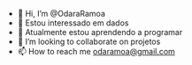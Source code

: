 - 👋 Hi, I’m @OdaraRamoa 
- 👀 Estou interessado em  dados
- 🌱 Atualmente estou aprendendo  a  programar
- 💞️ I’m looking to collaborate on  projetos
- 📫 How to reach me  odaramoa@gmail.com

<!---
OdaraRamoa/OdaraRamoa is a ✨ special ✨ repository because its `README.md` (this file) appears on your GitHub profile.
You can click the Preview link to take a look at your changes.
--->
